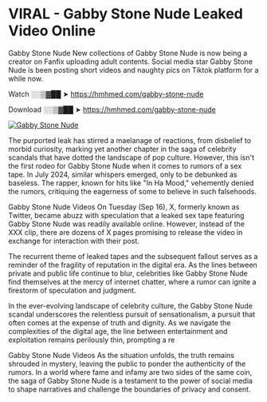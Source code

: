 # VIRAL - Gabby Stone Nude Leaked Video Online

Gabby Stone Nude New collections of Gabby Stone Nude is now being a creator on Fanfix uploading adult contents. Social media star Gabby Stone Nude is been posting short videos and naughty pics on Tiktok platform for a while now.

Watch ░░▒▓██ ➤ https://hmhmed.com/gabby-stone-nude

Download ░░▒▓██ ➤ https://hmhmed.com/gabby-stone-nude

[![Gabby Stone Nude](https://i.imgur.com/dJHk4Zq.gif)](https://hmhmed.com/gabby-stone-nude)

The purported leak has stirred a maelanage of reactions, from disbelief to morbid curiosity, marking yet another chapter in the saga of celebrity scandals that have dotted the landscape of pop culture. However, this isn't the first rodeo for Gabby Stone Nude when it comes to rumors of a sex tape. In July 2024, similar whispers emerged, only to be debunked as baseless. The rapper, known for hits like "In Ha Mood," vehemently denied the rumors, critiquing the eagerness of some to believe in such falsehoods.

Gabby Stone Nude Videos
On Tuesday (Sep 16), X, formerly known as Twitter, became abuzz with speculation that a leaked sex tape featuring Gabby Stone Nude was readily available online. However, instead of the XXX clip, there are dozens of X pages promising to release the video in exchange for interaction with their post.

The recurrent theme of leaked tapes and the subsequent fallout serves as a reminder of the fragility of reputation in the digital era. As the lines between private and public life continue to blur, celebrities like Gabby Stone Nude find themselves at the mercy of internet chatter, where a rumor can ignite a firestorm of speculation and judgment.

In the ever-evolving landscape of celebrity culture, the Gabby Stone Nude scandal underscores the relentless pursuit of sensationalism, a pursuit that often comes at the expense of truth and dignity. As we navigate the complexities of the digital age, the line between entertainment and exploitation remains perilously thin, prompting a re

Gabby Stone Nude Videos
As the situation unfolds, the truth remains shrouded in mystery, leaving the public to ponder the authenticity of the rumors. In a world where fame and infamy are two sides of the same coin, the saga of Gabby Stone Nude is a testament to the power of social media to shape narratives and challenge the boundaries of privacy and consent.